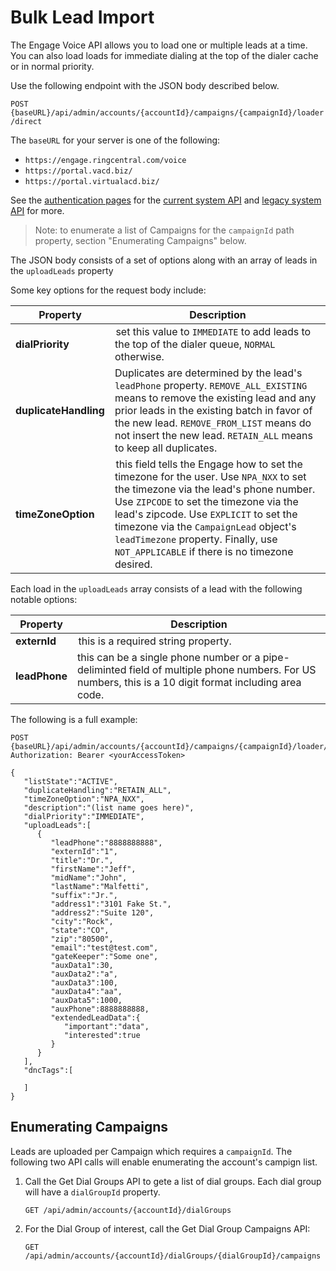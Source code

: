 # Bulk Lead Import

The Engage Voice API allows you to load one or multiple leads at a time. You can also load loads for immediate dialing at the top of the dialer cache or in normal priority.

Use the following endpoint with the JSON body described below.

`POST {baseURL}/api/admin/accounts/{accountId}/campaigns/{campaignId}/loader/direct`

The `baseURL` for your server is one of the following:

* `https://engage.ringcentral.com/voice`
* `https://portal.vacd.biz/`
* `https://portal.virtualacd.biz/`

See the [authentication pages](../basics/authentication) for the [current system API](../basics/auth-ringcentral) and [legacy system API](../basics/auth-legacy) for more.

> Note: to enumerate a list of Campaigns for the `campaignId` path property, section "Enumerating Campaigns" below.

The JSON body consists of a set of options along with an array of leads in the `uploadLeads` property

Some key options for the request body include:

| Property | Description |
|-|-|
| **dialPriority** | set this value to `IMMEDIATE` to add leads to the top of the dialer queue, `NORMAL` otherwise. |
| **duplicateHandling** | Duplicates are determined by the lead's `leadPhone` property. `REMOVE_ALL_EXISTING` means to remove the existing lead and any prior leads in the existing batch in favor of the new lead. `REMOVE_FROM_LIST` means do not insert the new lead. `RETAIN_ALL` means to keep all duplicates. |
| **timeZoneOption** | this field tells the Engage how to set the timezone for the user. Use `NPA_NXX` to set the timezone via the lead's phone number. Use `ZIPCODE` to set the timezone via the lead's zipcode. Use `EXPLICIT` to set the timezone via the `CampaignLead` object's `leadTimezone` property. Finally, use `NOT_APPLICABLE` if there is no timezone desired. |

Each load in the `uploadLeads` array consists of a lead with the following notable options:

| Property | Description |
|-|-|
| **externId** | this is a required string property. |
| **leadPhone** | this can be a single phone number or a pipe-deliminted field of multiple phone numbers. For US numbers, this is a 10 digit format including area code. |

The following is a full example:

```http
POST {baseURL}/api/admin/accounts/{accountId}/campaigns/{campaignId}/loader/direct
Authorization: Bearer <yourAccessToken>

{
   "listState":"ACTIVE",
   "duplicateHandling":"RETAIN_ALL",
   "timeZoneOption":"NPA_NXX",
   "description":"(list name goes here)",
   "dialPriority":"IMMEDIATE",
   "uploadLeads":[
      {
         "leadPhone":"8888888888",
         "externId":"1",
         "title":"Dr.",
         "firstName":"Jeff",
         "midName":"John",
         "lastName":"Malfetti",
         "suffix":"Jr.",
         "address1":"3101 Fake St.",
         "address2":"Suite 120",
         "city":"Rock",
         "state":"CO",
         "zip":"80500",
         "email":"test@test.com",
         "gateKeeper":"Some one",
         "auxData1":30,
         "auxData2":"a",
         "auxData3":100,
         "auxData4":"aa",
         "auxData5":1000,
         "auxPhone":8888888888,
         "extendedLeadData":{
            "important":"data",
            "interested":true
         }
      }
   ],
   "dncTags":[

   ]
}
```

## Enumerating Campaigns

Leads are uploaded per Campaign which requires a `campaignId`. The following two API calls will enable enumerating the account's campign list.

1. Call the Get Dial Groups API to gete a list of dial groups. Each dial group will have a `dialGroupId` property.

     `GET /api/admin/accounts/{accountId}/dialGroups`

2. For the Dial Group of interest, call the Get Dial Group Campaigns API:

     `GET /api/admin/accounts/{accountId}/dialGroups/{dialGroupId}/campaigns`
